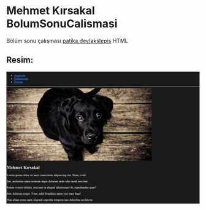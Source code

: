 # Mehmet Kırsakal BolumSonuCalismasi
Bölüm sonu çalışması [patika.dev/akslepis](https://app.patika.dev/akslepis) HTML

## Resim:
![](HTML-Bolum-Sonu.png)


